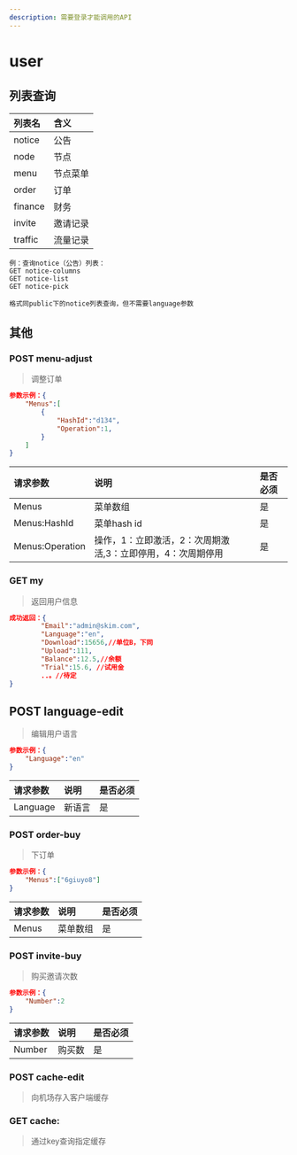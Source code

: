```yaml
---
description: 需要登录才能调用的API
---
```

# user
## 列表查询
| 列表名 | 含义 |
| :- | :- |
| notice | 公告 |
| node | 节点 |
| menu | 节点菜单 |
| order | 订单 |
| finance | 财务 |
| invite | 邀请记录 |
| traffic | 流量记录 |
```
例：查询notice（公告）列表：
GET notice-columns
GET notice-list
GET notice-pick

格式同public下的notice列表查询，但不需要language参数
```
## 其他
### POST menu-adjust
>调整订单
```json
参数示例：{
    "Menus":[
        {
            "HashId":"d134",
            "Operation":1,
        }
    ]
}
```
| 请求参数 | 说明 | 是否必须 |
| :- | :- | :- |
| Menus | 菜单数组 | 是 |
| Menus:HashId | 菜单hash id | 是 |
| Menus:Operation | 操作，1：立即激活，2：次周期激活,3：立即停用，4：次周期停用 | 是 |
### GET my
>返回用户信息
```json
成功返回：{
		"Email":"admin@skim.com",
		"Language":"en",
		"Download":15656,//单位B，下同
		"Upload":111,
		"Balance":12.5,//余额
		"Trial":15.6, //试用金
		..。//待定
}
```
## POST language-edit
>编辑用户语言
```json
参数示例：{
    "Language":"en"
}
```
| 请求参数 | 说明 | 是否必须 |
| :- | :- | :- |
| Language | 新语言 | 是 |
### POST order-buy
>下订单
```json
参数示例：{
    "Menus":["6giuyo8"]
}
```
| 请求参数 | 说明 | 是否必须 |
| :- | :- | :- |
| Menus | 菜单数组 | 是 |
### POST invite-buy
>购买邀请次数
```json
参数示例：{
    "Number":2
}
```
| 请求参数 | 说明 | 是否必须 |
| :- | :- | :- |
| Number | 购买数 | 是 |
### POST cache-edit
>向机场存入客户端缓存
### GET cache:
>通过key查询指定缓存